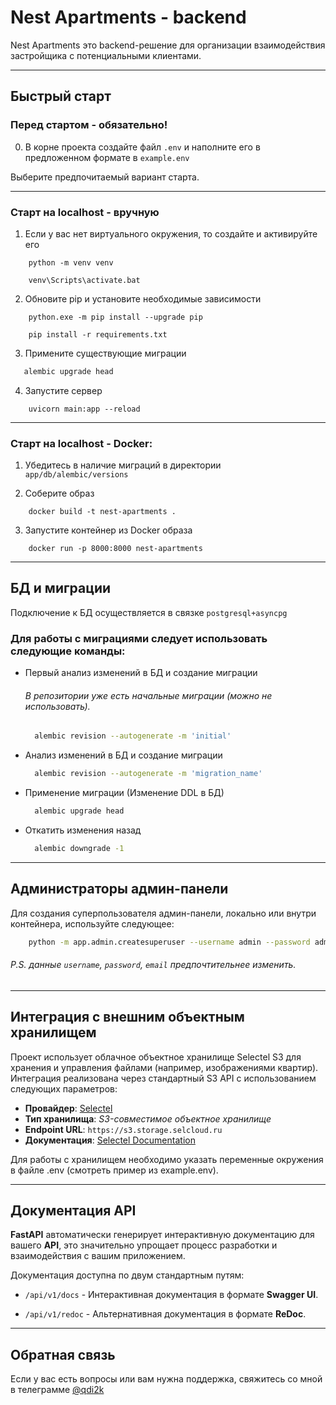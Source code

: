 # Nest Apartments - backend
Nest Apartments это backend-решение для организации взаимодействия застройщика с потенциальными 
клиентами. 

---

## Быстрый старт
### Перед стартом - обязательно!

0.  В корне проекта создайте файл `.env` и наполните его в предложенном формате 
    в `example.env`

Выберите предпочитаемый вариант старта.

---
### Старт на localhost - вручную

1. Если у вас нет виртуального окружения, то создайте и активируйте его
```shell
    python -m venv venv
```
```shell
    venv\Scripts\activate.bat
```

2. Обновите pip и установите необходимые зависимости
```shell
    python.exe -m pip install --upgrade pip
```
```shell
    pip install -r requirements.txt
```
3. Примените существующие миграции
```bash 
   alembic upgrade head
```
4. Запустите сервер
```shell
    uvicorn main:app --reload
```

---

### Старт на localhost - Docker:

1. Убедитесь в наличие миграций в директории `app/db/alembic/versions`

2. Соберите образ 
```shell
    docker build -t nest-apartments .
```

3. Запустите контейнер из Docker образа
```shell
    docker run -p 8000:8000 nest-apartments
```

---

## БД и миграции 


Подключение к БД осуществляется в связке `postgresql+asyncpg`

### Для работы с миграциями следует использовать следующие команды:

- Первый анализ изменений в БД и создание миграции

    ###### В репозитории уже есть начальные миграции (можно не использовать).
    ```bash
      alembic revision --autogenerate -m 'initial'
    ```

- Анализ изменений в БД и создание миграции
    ```bash
      alembic revision --autogenerate -m 'migration_name'
    ```

- Применение миграции (Изменение DDL в БД)
    ```bash
      alembic upgrade head
    ```

- Откатить изменения назад
    ```bash
      alembic downgrade -1
    ```

---

## Администраторы админ-панели


Для создания суперпользователя админ-панели, локально или внутри контейнера, используйте следующее:
```bash
    python -m app.admin.createsuperuser --username admin --password admin --email admin@admin.com 
```

###### P.S. данные `username`, `password`, `email` предпочтительнее изменить.

---

## Интеграция с внешним объектным хранилищем

Проект использует облачное объектное хранилище Selectel S3 для хранения и управления 
файлами (например, изображениями квартир). 
Интеграция реализована через стандартный S3 API с использованием следующих параметров:

- **Провайдер**: [Selectel](https://selectel.ru/)
- **Тип хранилища**: *S3-совместимое объектное хранилище*
- **Endpoint URL**: `https://s3.storage.selcloud.ru`
- **Документация**: [Selectel Documentation](https://docs.selectel.ru/)


Для работы с хранилищем необходимо указать переменные окружения в файле .env
(смотреть пример из example.env).

---

## Документация API

**FastAPI** автоматически генерирует интерактивную документацию для вашего 
**API**, это значительно упрощает процесс разработки и взаимодействия с вашим 
приложением. 

Документация доступна по двум стандартным путям:

 - `/api/v1/docs` - Интерактивная документация в формате **Swagger UI**.

 - `/api/v1/redoc` - Альтернативная документация в формате **ReDoc**.

---

## Обратная связь

Если у вас есть вопросы или вам нужна поддержка, свяжитесь со мной 
в телеграмме [@qdi2k](https://t.me/qdi2k)
